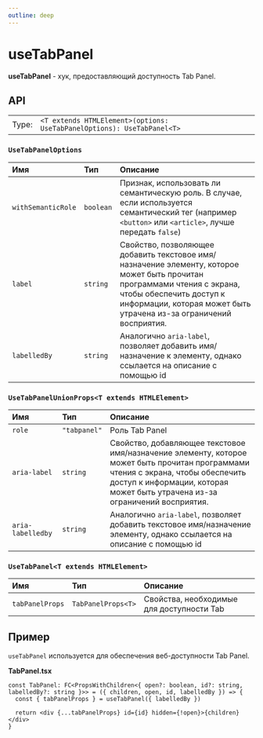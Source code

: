 ```yaml
---
outline: deep
---
```


# useTabPanel

**useTabPanel** - хук, предоставляющий доступность Tab Panel.

## API

|       |                                                              |
| ----: |:-------------------------------------------------------------|
| Type: | `<T extends HTMLElement>(options: UseTabPanelOptions): UseTabPanel<T>` |

### `UseTabPanelOptions`

| Имя               | Тип      | Описание    |
|:-------------------|:-----------|:-----------|
| `withSemanticRole`  | `boolean`   | Признак, использовать ли семантическую роль. В случае, если используется семантический тег (например `<button>` или `<article>`, лучше передать `false`)  | 
| `label`  | `string`   | Свойство, позволяющее добавить текстовое имя/назначение элементу, которое может быть прочитан программами чтения с экрана, чтобы обеспечить доступ к информации, которая может быть утрачена из-за ограничений восприятия.  | 
| `labelledBy`  | `string`   | Аналогично `aria-label`, позволяет добавить имя/назначение к элементу, однако ссылается на описание с помощью id  | 

### `UseTabPanelUnionProps<T extends HTMLElement>`

| Имя               | Тип      | Описание    |
|:-------------------|:-----------|:-----------|
| `role`  | `"tabpanel"`   | Роль Tab Panel  | 
| `aria-label`  | `string`   | Свойство, добавляющее текстовое имя/назначение элементу, которое может быть прочитан программами чтения с экрана, чтобы обеспечить доступ к информации, которая может быть утрачена из-за ограничений восприятия.  | 
| `aria-labelledby`  | `string`   | Аналогично `aria-label`, позволяет добавить текстовое имя/назначение элементу, однако ссылается на описание с помощью id  | 

### `UseTabPanel<T extends HTMLElement>`

| Имя               | Тип      | Описание    |
|:-------------------|:-----------|:-----------|
| `tabPanelProps`  | `TabPanelProps<T>`   | Свойства, необходимые для доступности Tab  | 

## Пример

`useTabPanel` используется для обеспечения веб-доступности Tab Panel. 

**TabPanel.tsx**

```tsx
const TabPanel: FC<PropsWithChildren<{ open?: boolean, id?: string, labelledBy?: string }>> = ({ children, open, id, labelledBy }) => {
  const { tabPanelProps } = useTabPanel({ labelledBy })

  return <div {...tabPanelProps} id={id} hidden={!open}>{children}</div>
}
```
